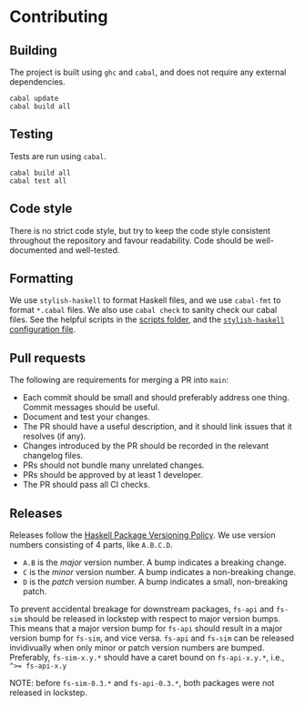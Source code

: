 # Contributing

## Building

The project is built using `ghc` and `cabal`, and does not require any external
dependencies.

```
cabal update
cabal build all
```

## Testing

Tests are run using `cabal`.

```
cabal build all
cabal test all
```

## Code style

There is no strict code style, but try to keep the code style consistent
throughout the repository and favour readability. Code should be well-documented
and well-tested.

## Formatting

We use `stylish-haskell` to format Haskell files, and we use `cabal-fmt` to
format `*.cabal` files. We also use `cabal check` to sanity check our cabal
files. See the helpful scripts in the [scripts folder](./scripts/), and the
[`stylish-haskell` configuration file](./.stylish-haskell.yaml).

## Pull requests

The following are requirements for merging a PR into `main`:
* Each commit should be small and should preferably address one thing. Commit
  messages should be useful.
* Document and test your changes.
* The PR should have a useful description, and it should link issues that it
  resolves (if any).
* Changes introduced by the PR should be recorded in the relevant changelog
  files.
* PRs should not bundle many unrelated changes.
* PRs should be approved by at least 1 developer.
* The PR should pass all CI checks.

## Releases

Releases follow the [Haskell Package Versioning
Policy](https://pvp.haskell.org/). We use version numbers consisting of 4 parts,
like `A.B.C.D`.
* `A.B` is the *major* version number. A bump indicates a breaking change.
* `C` is the *minor* version number. A bump indicates a non-breaking change.
* `D` is the *patch* version number. A bump indicates a small, non-breaking
  patch.

To prevent accidental breakage for downstream packages, `fs-api` and `fs-sim`
should be released in lockstep with respect to major version bumps. This means
that a major version bump for `fs-api` should result in a major version bump for
`fs-sim`, and vice versa. `fs-api` and `fs-sim` can be released invidivually
when only minor or patch version numbers are bumped. Preferably, `fs-sim-x.y.*`
should have a caret bound on `fs-api-x.y.*`, i.e., `^>= fs-api-x.y`

NOTE: before `fs-sim-0.3.*` and `fs-api-0.3.*`, both packages were not released
in lockstep.